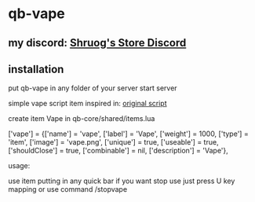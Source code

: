 # qb-vape

## my discord: [Shruog's Store Discord](https://discord.gg/MDNDXS29zC)

## installation 

put qb-vape in any folder of your server
start server

simple vape script item inspired in: [original script](https://forum.cfx.re/t/release-standalone-vape-script/1057264)

create item Vape in qb-core/shared/items.lua

['vape'] 			 = {['name'] = 'vape', 				['label'] = 'Vape', 				['weight'] = 1000, 		['type'] = 'item', 		['image'] = 'vape.png', 		['unique'] = true, 		['useable'] = true, 	['shouldClose'] = true,	   ['combinable'] = nil,   ['description'] = 'Vape'},


usage:

use item putting in any quick bar if you want stop use just press U key mapping or use command /stopvape
